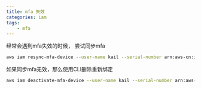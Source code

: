 ```yaml
---
title: mfa 失效
categories: iam
tags: 
    - mfa
---
```

经常会遇到mfa失效的时候，
尝试同步mfa

```bash
aws iam resync-mfa-device --user-name kail --serial-number arn:aws-cn:iam::208892152133:mfa/kail --authentication-code1 653006 --authentication-code2 742895
```

如果同步mfa无效，那么使用CLI删除重新绑定
```bash
aws iam deactivate-mfa-device --user-name kail --serial-number arn:aws-cn:iam::208892152133:mfa/kail
```
